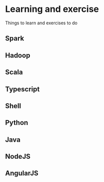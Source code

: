 # Learning and exercise
Things to learn and exercises to do

## Spark

## Hadoop

## Scala

## Typescript

## Shell

## Python

## Java

## NodeJS

## AngularJS